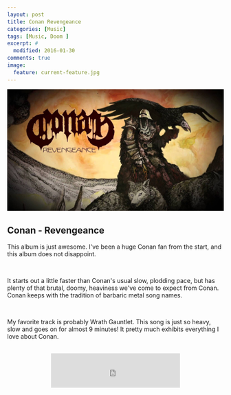 ```yaml
---
layout: post
title: Conan Revengeance
categories: [Music]
tags: [Music, Doom ]
excerpt: #
  modified: 2016-01-30
comments: true
image:
  feature: current-feature.jpg
---
```


![conan](/images/conan-revengeance.jpg)

## Conan - Revengeance

This album is just awesome.  I've been a huge Conan fan from the start, and this album does not disappoint.  

<br>

It starts out a little faster than Conan's usual slow, plodding pace, but has plenty of that brutal, doomy, heaviness we've come to expect from Conan.  Conan keeps with the tradition of barbaric metal song names.  

<br>

My favorite track is probably Wrath Gauntlet.  This song is just so heavy, slow and goes on for almost 9 minutes! It pretty much exhibits everything I love about Conan.

<br>

<center><iframe src="https://embed.spotify.com/?uri=spotify:track:437mazl2zG8bCJcEamRl3L" width="300" height="80" frameborder="0" allowtransparency="true"></iframe></center>
